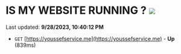 # IS MY WEBSITE RUNNING ? [![](https://img.shields.io/static/v1?label=Sponsor&message=%E2%9D%A4&logo=GitHub&color=%23fe8e86)](https://github.com/sponsors/<username>)

Last updated: **9/28/2023, 10:40:12 PM**

- `GET` [https://youssefservice.me](https://youssefservice.me) - **Up** (839ms)
